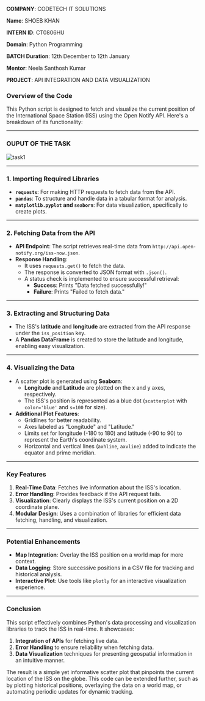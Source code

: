 **COMPANY**: CODETECH IT SOLUTIONS

**Name**: SHOEB KHAN

**INTERN ID**: CT0806HU

**Domain**: Python Programming

**BATCH Duration**: 12th December to 12th January

**Mentor**: Neela Santhosh Kumar

**PROJECT**: API INTEGRATION AND DATA VISUALIZATION

### Overview of the Code

This Python script is designed to fetch and visualize the current position of the International Space Station (ISS) using the Open Notify API. Here's a breakdown of its functionality:

---

### OUPUT OF THE TASK

![task1](https://github.com/user-attachments/assets/d54f5614-b9fd-4723-8b7e-294472feb706)

---


### **1. Importing Required Libraries**
- **`requests`**: For making HTTP requests to fetch data from the API.
- **`pandas`**: To structure and handle data in a tabular format for analysis.
- **`matplotlib.pyplot` and `seaborn`**: For data visualization, specifically to create plots.

---

### **2. Fetching Data from the API**
- **API Endpoint**: The script retrieves real-time data from `http://api.open-notify.org/iss-now.json`.
- **Response Handling**:
  - It uses `requests.get()` to fetch the data.
  - The response is converted to JSON format with `.json()`.
  - A status check is implemented to ensure successful retrieval:
    - **Success**: Prints "Data fetched successfully!"
    - **Failure**: Prints "Failed to fetch data."

---

### **3. Extracting and Structuring Data**
- The ISS's **latitude** and **longitude** are extracted from the API response under the `iss_position` key.
- A **Pandas DataFrame** is created to store the latitude and longitude, enabling easy visualization.

---

### **4. Visualizing the Data**
- A scatter plot is generated using **Seaborn**:
  - **Longitude** and **Latitude** are plotted on the x and y axes, respectively.
  - The ISS's position is represented as a blue dot (`scatterplot` with `color='blue'` and `s=100` for size).
- **Additional Plot Features**:
  - Gridlines for better readability.
  - Axes labeled as "Longitude" and "Latitude."
  - Limits set for longitude (-180 to 180) and latitude (-90 to 90) to represent the Earth's coordinate system.
  - Horizontal and vertical lines (`axhline`, `axvline`) added to indicate the equator and prime meridian.

---

### **Key Features**
1. **Real-Time Data**: Fetches live information about the ISS's location.
2. **Error Handling**: Provides feedback if the API request fails.
3. **Visualization**: Clearly displays the ISS's current position on a 2D coordinate plane.
4. **Modular Design**: Uses a combination of libraries for efficient data fetching, handling, and visualization.

---

### **Potential Enhancements**
- **Map Integration**: Overlay the ISS position on a world map for more context.
- **Data Logging**: Store successive positions in a CSV file for tracking and historical analysis.
- **Interactive Plot**: Use tools like `plotly` for an interactive visualization experience.

---

### Conclusion  
This script effectively combines Python's data processing and visualization libraries to track the ISS in real-time. It showcases:  
1. **Integration of APIs** for fetching live data.  
2. **Error Handling** to ensure reliability when fetching data.  
3. **Data Visualization** techniques for presenting geospatial information in an intuitive manner.  

The result is a simple yet informative scatter plot that pinpoints the current location of the ISS on the globe. This code can be extended further, such as by plotting historical positions, overlaying the data on a world map, or automating periodic updates for dynamic tracking.
